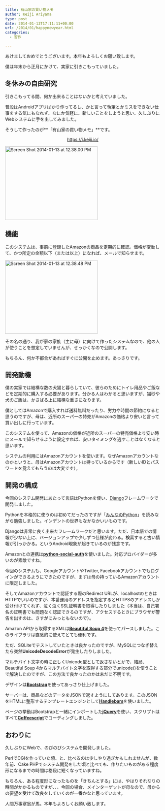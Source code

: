 ```yaml
---
title: 有山家の買い物メモ
author: Keiji Ariyama
type: post
date: 2014-01-13T17:11:11+00:00
url: /2014/01/happynewyear.html
categories:
  - 習作

---
```

あけましておめでとうございます。本年もよろしくお願い致します。

僕は年末から正月にかけて、実家に引きこもっていました。

## 冬休みの自由研究

引きこもってる間、何か出来ることはないかと考えていました。

普段はAndroidアプリばかり作ってるし、かと言って執筆とかミスをできない仕事をする気にもなれず、なにか気軽に、新しいことをしようと思い、久しぶりにWebシステムに手を出してみました。

そうして作ったのが**「有山家の買い物メモ」**です。

<div align="center">
  <a href="https://i.keiji.io" target="_blank">https://i.keiji.io/</a>
</div>

<a href="https://blog.keiji.dev/wp-content/uploads/2014/01/Screen-Shot-2014-01-13-at-12.38.00-PM.png" target="_blank"><img src="https://blog.keiji.dev/wp-content/uploads/2014/01/Screen-Shot-2014-01-13-at-12.38.00-PM-300x239.png" alt="Screen Shot 2014-01-13 at 12.38.00 PM" width="300" height="239" class="aligncenter size-medium wp-image-397" srcset="https://blog.keiji.dev/wp-content/uploads/2014/01/Screen-Shot-2014-01-13-at-12.38.00-PM-300x239.png 300w, https://blog.keiji.dev/wp-content/uploads/2014/01/Screen-Shot-2014-01-13-at-12.38.00-PM-1024x817.png 1024w, https://blog.keiji.dev/wp-content/uploads/2014/01/Screen-Shot-2014-01-13-at-12.38.00-PM-624x498.png 624w" sizes="(max-width: 300px) 100vw, 300px" /></a>

## 機能

このシステムは、事前に登録したAmazonの商品を定期的に確認。価格が変動して、かつ所定の金額以下（または以上）になれば、メールで知らせます。

<a href="https://blog.keiji.dev/wp-content/uploads/2014/01/Screen-Shot-2014-01-13-at-12.38.48-PM.png" target="_blank"><img src="https://blog.keiji.dev/wp-content/uploads/2014/01/Screen-Shot-2014-01-13-at-12.38.48-PM-300x239.png" alt="Screen Shot 2014-01-13 at 12.38.48 PM" width="300" height="239" class="aligncenter size-medium wp-image-395" /></a>

その名の通り、我が家の家族（主に母）に向けて作ったシステムなので、他の人が使うことを想定していませんが、せっかくなので公開します。

もちろん、何か不都合があればすぐに公開を止めます。あっさりです。

<!--more-->

## 開発動機

僕の実家では結構な数の犬猫と暮らしていて、彼らのためにトイレ用品やご飯などを定期的に購入する必要があります。分かる人はわかると思いますが、猫砂や犬のご飯は、かさばる上に結構な重さになります。

僕としてはAmazonで購入すれば送料無料だったり、労力や時間の節約になると思うのですが、母は、近所のスーパーの特売がAmazonの価格より安いと言って買い出しに行っています。

このシステムを使って、Amazonの価格が近所のスーパーの特売価格より安い時にメールで知らせるように設定すれば、安いタイミングを逃すことはなくなると思います。

システムの利用にはAmazonアカウントを使います。なぜAmazonアカウントなのかというと、母はAmazonアカウントは持っているからです（新しいIDとパスワードを覚えてもらうのは大変です）。

## 開発の構成

今回のシステム開発にあたって言語はPythonを使い、<a href="https://www.djangoproject.com/" target="_blank">Django</a>フレームワークで開発しました。

Pythonを本格的に使うのは初めてだったのですが「<a href="http://rcm-fe.amazon-adsystem.com/e/cm?lt1=_blank&#038;bc1=000000&#038;IS2=1&#038;bg1=FFFFFF&#038;fc1=000000&#038;lc1=0000FF&#038;t=keijiio-22&#038;o=9&#038;p=8&#038;l=as4&#038;m=amazon&#038;f=ifr&#038;ref=ss_til&#038;asins=4797371595" target="_blank">みんなのPython</a>」を読みながら勉強しました。インデントの世界もなかなかいいものです。

Djangoは非常に良く出来たフレームワークだと思います。ただ、日本語での情報が少ない上に、バージョンアップで少しずつ仕様が変わる。検索すると古い情報が引っかかる。というAndroid現象が起きているのが残念です。

Amazonとの連携は<a href="https://github.com/omab/python-social-auth" target="_blank"><strong>python-social-auth</strong></a>を使いました。対応プロバイダーが多いのが素敵ですね。

今回のシステムも、GoogleアカウントやTwitter, Facebookアカウントでもログインができるようにできたのですが、まずは母の持っているAmazonアカウントに限定しました。

そしてAmazonアカウントで認証する際のRedirect URLが、localhostのときはHTTPでいいのですが、本番運用のアドレスを指定するとHTTPSのアドレスしか受け付けてくれず、泣く泣くSSL証明書を取得したりしました（本当は、自己署名の証明書でも問題なく認証できるのですが、アクセスするときにブラウザが警告を出すのは、さすがにみっともないので）。

Amazon APIから取得するXMLは<a href="http://www.crummy.com/software/BeautifulSoup/" target="_blank"><strong>Beautiful Soup 4</strong></a>を使ってパースしました。このライブラリは直感的に使えてとても便利です。

ただ、SQLiteでテストしていたときは良かったのですが、MySQLにつなぎ替えたら突然**UnicodeDecodeError**が発生したりしました。

マルチバイト文字の時に正しくUnicode型として返さないとかで、結局、Beautiful Soup 4からマルチバイト文字を取得する部分でunicode()を使うことで解決したのですが、この方法で良かったのかは未だに不明です。

デザインは<a href="http://getbootstrap.com/" target="_blank"><strong>Bootstrap</strong></a>を使ってあっさり仕上げました。

サーバーは、商品などのデータをJSONで返すようにしてあります。このJSONをHTMLに整形するテンプレートエンジンとして<a href="http://handlebarsjs.com/" target="_blank"><strong>Handlebars</strong></a>を使いました。

ページの挙動はBootstrapと一緒にインポートした<a href="http://jquery.com/" target="_blank"><strong>jQuery</strong></a>を使い、スクリプトはすべて<a href="http://coffeescript.org/" target="_blank"><strong>Coffeescript</strong></a>でコーディングしました。

## おわりに

久しぶりにWebで、のびのびシステムを開発しました。

PerlでCGIを作っていた頃、と、比べるのは少しやり過ぎかもしれませんが、数年前、Cake PHPでシステム開発をした頃と比べても、作りたいものがある程度形になるまでの時間は格段に短くなっていますね。

もちろん、ある程度形になったものを「きちんとする」には、やはりそれなりの時間がかかるものですが、、、今回の場合、メインターゲットが母なので、母からの要望を受けて改良をしていくのが一番かなと思っています。

人間万事塞翁が馬。本年もよろしくお願い致します。